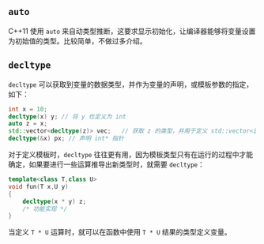 
## **`auto`**

C++11 使用 `auto` 来自动类型推断，这要求显示初始化，让编译器能够将变量设置为初始值的类型。比较简单，不做过多介绍。

## **`decltype`**

`decltype` 可以获取到变量的数据类型，并作为变量的声明，或模板参数的指定，如下：

```cpp
int x = 10;
decltype(x) y; // 将 y 也定义为 int
auto z = x;     
std::vector<decltype(z)> vec;   // 获取 z 的类型，并用于定义 std::vector<int>
decltype(&x) px; // 声明 int* 指针
```

对于定义模板时，`decltype` 往往更有用，因为模板类型只有在运行的过程中才能确定，如果要进行一些运算推导出新类型时，就需要 `decltype`：

```cpp
template<class T,class U>
void fun(T x,U y)
{
    decltype(x * y) z;
    /* 功能实现 */
}
```

当定义 `T * U` 运算时，就可以在函数中使用 `T * U` 结果的类型定义变量。